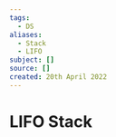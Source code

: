 ```yaml
---
tags:
  - DS
aliases:
  - Stack
  - LIFO
subject: []
source: []
created: 20th April 2022
---
```


# LIFO Stack